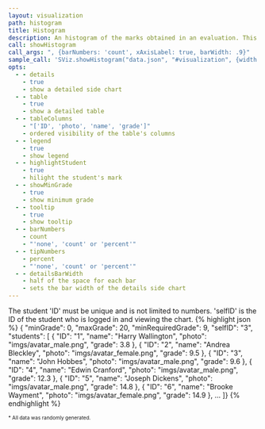 ```yaml
---
layout: visualization
path: histogram
title: Histogram
description: An histogram of the marks obtained in an evaluation. This visualization has optional detailed side and table views when hovering the main chart.
call: showHistogram
call_args: ", {barNumbers: 'count', xAxisLabel: true, barWidth: .9}"
sample_call: 'SViz.showHistogram("data.json", "#visualization", {width: 1000});'
opts:
  - - details
    - true
    - show a detailed side chart
  - - table
    - true
    - show a detailed table
  - - tableColumns
    - "['ID', 'photo', 'name', 'grade']"
    - ordered visibility of the table's columns
  - - legend
    - true
    - show legend
  - - highlightStudent
    - true
    - hilight the student's mark
  - - showMinGrade
    - true
    - show minimum grade
  - - tooltip
    - true
    - show tooltip
  - - barNumbers
    - count
    - "'none', 'count' or 'percent'"
  - - tipNumbers
    - percent
    - "'none', 'count' or 'percent'"
  - - detailsBarWidth
    - half of the space for each bar
    - sets the bar width of the details side chart
---
```



The student 'ID' must be unique and is not limited to numbers. 'selfID' is the ID of the student who is logged in and viewing the chart.
{% highlight json %}
{ "minGrade": 0,
  "maxGrade": 20,
  "minRequiredGrade": 9,
  "selfID": "3",
  "students": [
	{ "ID": "1", "name": "Harry Wallington", "photo": "imgs/avatar_male.png", "grade": 3.8  },
	{ "ID": "2", "name": "Andrea Bleckley", "photo": "imgs/avatar_female.png", "grade": 9.5  },
	{ "ID": "3", "name": "John Hobbes", "photo": "imgs/avatar_male.png", "grade": 9.6  },
	{ "ID": "4", "name": "Edwin Cranford", "photo": "imgs/avatar_male.png", "grade": 12.3  },
	{ "ID": "5", "name": "Joseph Dickens", "photo": "imgs/avatar_male.png", "grade": 14.8  },
	{ "ID": "6", "name": "Brooke Wayment", "photo": "imgs/avatar_female.png", "grade": 14.9  },
 ...
]}
{% endhighlight %}
<p class="pull-right" style="font-size: 10px;">* All data was randomly generated.</p>